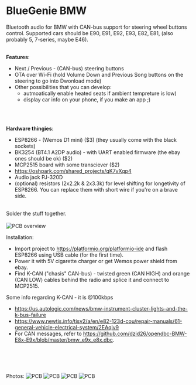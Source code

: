 # BlueGenie BMW <br>
Bluetooth audio for BMW with CAN-bus support for steering wheel buttons control. Supported cars should be E90, E91, E92, E93, E82, E81, (also probably 5, 7-series, maybe E46).   <br> <br>

**Features**: 
- Next / Previous - (CAN-bus) steering buttons 
- OTA over Wi-Fi (hold Volume Down and Previous Song buttons on the steering to go into Dwonload mode) <br>
- Other possibilities that you can develop:
  - autmoatically enable heated seats if ambient tempreture is low)
  - display car info on your phone, if you make an app ;)
 <br>
 <br>
 
**Hardware thingies**: 
- ESP8266 - (Wemos D1 mini) ($3) (they usually come with the black sockets)  
- BK3254 (BT4.1 A2DP audio) - with UART enabled firmware (the ebay ones should be ok) ($2) 
- MCP2515 board with some transciever ($2) 
- https://oshpark.com/shared_projects/qK7vXqp4 
- Audio jack PJ-320D
- (optional) resistors (2x2.2k & 2x3.3k) for level shifting for longetivity of ESP8266. You can replace them with short wire if you're on a brave side.
<br> <br>

Solder the stuff together.
 <br> <br>
![PCB overview](https://github.com/dzid26/BlueGenieBMW/blob/master/Hardware/PCB%20overview.png)
 
Installation: <br>
- Import project to https://platformio.org/platformio-ide and flash ESP8266 using USB cable (for the first time).
- Power it with 5V cigarette charger or get Wemos power shield from ebay.
- Find K-CAN ("chasis" CAN-bus) - twisted green (CAN HIGH) and orange (CAN LOW) cables behind the radio and splice it and connect to MCP2515.  <br>
 


Some info regarding K-CAN - it is @100kbps  <br>
- https://us.autologic.com/news/bmw-instrument-cluster-lights-and-the-k-bus-failure  <br>
- https://www.newtis.info/tisv2/a/en/e82-123d-cou/repair-manuals/61-general-vehicle-electrical-system/2EAqiv9
- For CAN messages, refer to https://github.com/dzid26/opendbc-BMW-E8x-E9x/blob/master/bmw_e9x_e8x.dbc.

<br> <br><br> <br>
Photos:
![PCB](https://github.com/dzid26/BlueGenieBMW/blob/master/Hardware/Ready%20to%20solder.jpg)
![PCB](https://github.com/dzid26/BlueGenieBMW/blob/master/Hardware/PCB%2BCAN%2BESP%2B5V%20shields%20together.jpg)
![PCB](https://github.com/dzid26/BlueGenieBMW/blob/master/Hardware/MCP2515.jpg)
![PCB](https://github.com/dzid26/BlueGenieBMW/blob/master/Hardware/BK3254.jpg)
